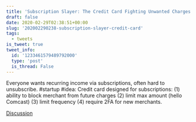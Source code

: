 ```yaml
---
title: 'Subscription Slayer: The Credit Card Fighting Unwanted Charges'
draft: false
date: 2020-02-29T02:38:51+00:00
slug: '202002290238-subscription-slayer-credit-card'
tags:
  - tweets
is_tweet: true
tweet_info:
  id: '1233461579489792000'
  type: 'post'
  is_thread: False
---
```




Everyone wants recurring income via subscriptions, often hard to unsubscribe. #startup #idea: Credit card designed for subscriptions: (1) ability to block merchant from future charges (2) limit max amount (hello Comcast) (3) limit frequency (4) require 2FA for new merchants.

[Discussion](https://x.com/sytelus/status/1233461579489792000)
